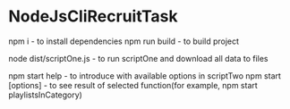 # NodeJsCliRecruitTask

npm i - to install dependencies
npm run build - to build project

node dist/scriptOne.js - to run scriptOne and download all data to files


npm start help - to introduce with available options in scriptTwo
npm start [options] - to see result of selected function(for example, npm start playlistsInCategory) 
